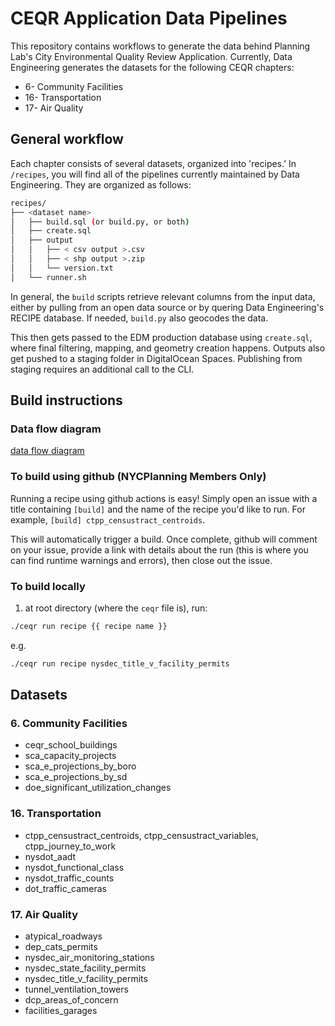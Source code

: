 # CEQR Application Data Pipelines

This repository contains workflows to generate the data behind Planning Lab's City Environmental Quality Review Application. Currently, Data Engineering generates the datasets for the following CEQR chapters:

- 6- Community Facilities
- 16- Transportation
- 17- Air Quality

## General workflow

Each chapter consists of several datasets, organized into 'recipes.' In `/recipes`, you will find all of the pipelines currently maintained by Data Engineering. They are organized as follows:

```bash
recipes/
├── <dataset name>
│   ├── build.sql (or build.py, or both)
│   ├── create.sql
│   ├── output
│   │   ├── < csv output >.csv
│   │   ├── < shp output >.zip
│   │   └── version.txt
│   └── runner.sh
```

In general, the `build` scripts retrieve relevant columns from the input data, either by pulling from an open data source or by quering Data Engineering's RECIPE database. If needed, `build.py` also geocodes the data.

This then gets passed to the EDM production database using `create.sql`, where final filtering, mapping, and geometry creation happens. Outputs also get pushed to a staging folder in DigitalOcean Spaces. Publishing from staging requires an additional call to the CLI.

## Build instructions

### Data flow diagram

[data flow diagram](./docs/diagrams/dataflow_ceqr.drawio.png)

### To build using github (NYCPlanning Members Only)

Running a recipe using github actions is easy! Simply open an
issue with a title containing `[build]` and the name of the recipe you'd like to run.
For example, `[build] ctpp_censustract_centroids`.

This will automatically trigger a build. Once complete, github will comment on your issue, provide a link with details about the run (this is where you can find runtime warnings and errors), then close out the issue.

### To build locally

1. at root directory (where the `ceqr` file is), run:

```bash
./ceqr run recipe {{ recipe name }}
```

e.g.

```bash
./ceqr run recipe nysdec_title_v_facility_permits
```

## Datasets

### 6. Community Facilities

- ceqr_school_buildings
- sca_capacity_projects
- sca_e_projections_by_boro
- sca_e_projections_by_sd
- doe_significant_utilization_changes

### 16. Transportation

- ctpp_censustract_centroids, ctpp_censustract_variables, ctpp_journey_to_work
- nysdot_aadt
- nysdot_functional_class
- nysdot_traffic_counts
- dot_traffic_cameras

### 17. Air Quality

- atypical_roadways
- dep_cats_permits
- nysdec_air_monitoring_stations
- nysdec_state_facility_permits
- nysdec_title_v_facility_permits
- tunnel_ventilation_towers
- dcp_areas_of_concern
- facilities_garages

